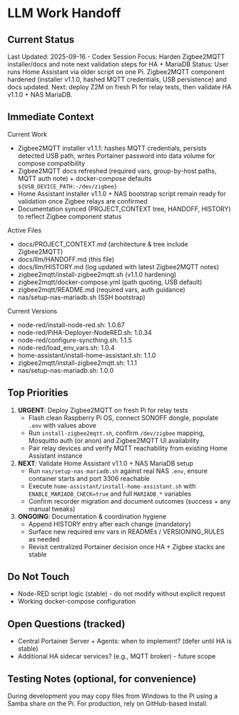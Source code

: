 # LLM Work Handoff

## Current Status

Last Updated: 2025-09-16 - Codex
Session Focus: Harden Zigbee2MQTT installer/docs and note next validation steps for HA + MariaDB
Status: User runs Home Assistant via older script on one Pi. Zigbee2MQTT component hardened (installer v1.1.0, hashed MQTT credentials, USB persistence) and docs updated. Next: deploy Z2M on fresh Pi for relay tests, then validate HA v1.1.0 + NAS MariaDB.

## Immediate Context

Current Work
- Zigbee2MQTT installer v1.1.1: hashes MQTT credentials, persists detected USB path, writes Portainer password into data volume for compose compatibility
- Zigbee2MQTT docs refreshed (required vars, group-by-host paths, MQTT auth note) + docker-compose defaults `${USB_DEVICE_PATH:-/dev/zigbee}`
- Home Assistant installer v1.1.0 + NAS bootstrap script remain ready for validation once Zigbee relays are confirmed
- Documentation synced (PROJECT_CONTEXT tree, HANDOFF, HISTORY) to reflect Zigbee component status

Active Files
- docs/PROJECT_CONTEXT.md (architecture & tree include Zigbee2MQTT)
- docs/llm/HANDOFF.md (this file)
- docs/llm/HISTORY.md (log updated with latest Zigbee2MQTT notes)
- zigbee2mqtt/install-zigbee2mqtt.sh (v1.1.0 hardening)
- zigbee2mqtt/docker-compose.yml (path quoting, USB default)
- zigbee2mqtt/README.md (required vars, auth guidance)
- nas/setup-nas-mariadb.sh (SSH bootstrap)

Current Versions
- node-red/install-node-red.sh: 1.0.67
- node-red/PiHA-Deployer-NodeRED.sh: 1.0.34
- node-red/configure-syncthing.sh: 1.1.5
- node-red/load_env_vars.sh: 1.0.4
- home-assistant/install-home-assistant.sh: 1.1.0
- zigbee2mqtt/install-zigbee2mqtt.sh: 1.1.1
- nas/setup-nas-mariadb.sh: 1.0.0

## Top Priorities

1) **URGENT**: Deploy Zigbee2MQTT on fresh Pi for relay tests
   - Flash clean Raspberry Pi OS, connect SONOFF dongle, populate `.env` with values above
   - Run `install-zigbee2mqtt.sh`, confirm `/dev/zigbee` mapping, Mosquitto auth (or anon) and Zigbee2MQTT UI availability
   - Pair relay devices and verify MQTT reachability from existing Home Assistant instance
2) **NEXT**: Validate Home Assistant v1.1.0 + NAS MariaDB setup
   - Run `nas/setup-nas-mariadb.sh` against real NAS `.env`, ensure container starts and port 3306 reachable
   - Execute `home-assistant/install-home-assistant.sh` with `ENABLE_MARIADB_CHECK=true` and full `MARIADB_*` variables
   - Confirm recorder migration and document outcomes (success + any manual tweaks)
3) **ONGOING**: Documentation & coordination hygiene
   - Append HISTORY entry after each change (mandatory)
   - Surface new required env vars in READMEs / VERSIONING_RULES as needed
   - Revisit centralized Portainer decision once HA + Zigbee stacks are stable

## Do Not Touch

- Node-RED script logic (stable) - do not modify without explicit request
- Working docker-compose configuration

## Open Questions (tracked)

- Central Portainer Server + Agents: when to implement? (defer until HA is stable)
- Additional HA sidecar services? (e.g., MQTT broker) - future scope

## Testing Notes (optional, for convenience)

During development you may copy files from Windows to the Pi using a Samba share on the Pi. For production, rely on GitHub-based install.




